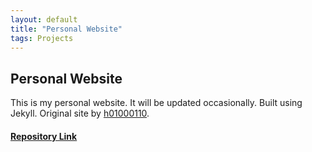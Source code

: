 ```yaml
---
layout: default
title: "Personal Website"
tags: Projects
---
```

## Personal Website


This is my personal website. It will be updated occasionally. Built using Jekyll.
Original site by [h01000110](https://github.com/h01000110 "h01000110's GitHub Profile").

#### [Repository Link](https://github.com/MJVL/mjvl.github.io "Personal Website")
